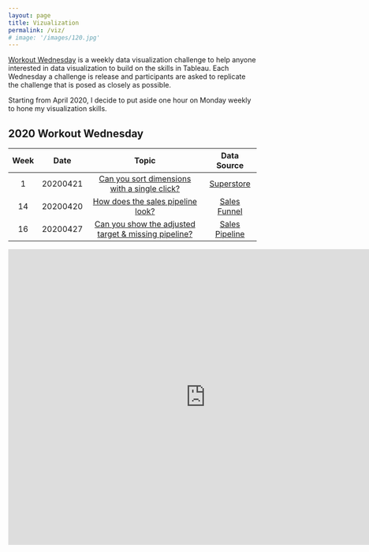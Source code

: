 ```yaml
---
layout: page
title: Vizualization
permalink: /viz/
# image: '/images/120.jpg'
---
```


[Workout Wednesday](http://www.workout-wednesday.com/) is a weekly data visualization challenge to help anyone interested in data visualization to build on the skills in Tableau. Each Wednesday a challenge is release and participants are asked to replicate the challenge that is posed as closely as possible. 

Starting from April 2020, I decide to put aside one hour on Monday weekly to hone my visualization skills.

## 2020 Workout Wednesday
|Week|Date|Topic|Data Source|
|:----:|:----:|:----:|:----:|
|1|20200421|[Can you sort dimensions with a single click?](https://public.tableau.com/profile/yung.tang.chou#!/vizhome/WOW2020Week1Canyousortdimensionswithasingleclick_15874701331150/WOW2020Week1)|[Superstore](https://data.world/stanke/sample-superstore-2018/workspace/file?filename=Sample+-+Superstore.xls)|
|14|20200420|[How does the sales pipeline look?](https://public.tableau.com/profile/yung.tang.chou#!/vizhome/WOW2020Week14Howdoesthesalespipelinelook_15873927519830/Sheet1)|[Sales Funnel](http://www.workout-wednesday.com/2020w14/)
|16|20200427|[Can you show the adjusted target & missing pipeline?](https://public.tableau.com/profile/yung.tang.chou#!/vizhome/WOW2020Week16-Canyoushowtheadjustedtargetmissingpipeline_15879189153500/Dashboard1)|[Sales Pipeline](https://data.world/missdataviz/sales-pipeline)


<iframe seamless frameborder="0" src="https://public.tableau.com/views/WOW2020Week16-Canyoushowtheadjustedtargetmissingpipeline_15879189153500/Dashboard1?:embed=yes&:display_count=yes&:showVizHome=no" width = '800' height = '600' scrolling='yes' ></iframe>